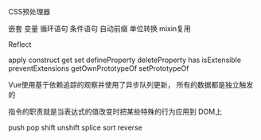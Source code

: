 CSS预处理器

嵌套
变量
循环语句
条件语句
自动前缀
单位转换
mixin复用



Reflect


apply
construct
get
set
defineProperty
deleteProperty
has
isExtensible
preventExtensions
getOwnPrototypeOf
setPrototypeOf


Vue使用基于依赖追踪的观察并使用了异步队列更新，
所有的数据都是独立触发的


指令的职责就是当表达式的值改变时把某些特殊的行为应用到
DOM上


push
pop 
shift
unshift
splice
sort 
reverse

